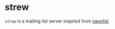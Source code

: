 # strew

`strew` is a mailing list server inspired from [nanolist](https://github.com/eXeC64/nanolist).
